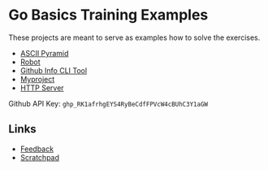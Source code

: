 # Go Basics Training Examples

These projects are meant to serve as examples how to solve the exercises.

- [ASCII Pyramid](ascii-pyramid/)
- [Robot](robot/)
- [Github Info CLI Tool](github-info/)
- [Myproject](myproject/)
- [HTTP Server](http-server/)

Github API Key: `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`

## Links
- [Feedback](https://www.menti.com/xd4cee75qu)
- [Scratchpad](https://codimd.puzzle.ch/davICmhuQ3WIutzFgJd38Q?both)

